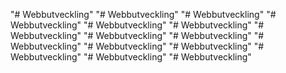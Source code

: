 "# Webbutveckling" 
"# Webbutveckling" 
"# Webbutveckling" 
"# Webbutveckling" 
"# Webbutveckling" 
"# Webbutveckling" 
"# Webbutveckling" 
"# Webbutveckling" 
"# Webbutveckling" 
"# Webbutveckling" 
"# Webbutveckling" 
"# Webbutveckling" 
"# Webbutveckling" 
"# Webbutveckling" 
"# Webbutveckling" 
